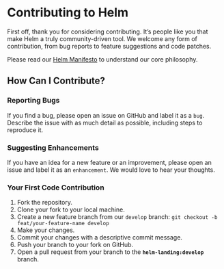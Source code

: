 # Contributing to Helm

First off, thank you for considering contributing. It’s people like you that make Helm a truly community-driven tool. We welcome any form of contribution, from bug reports to feature suggestions and code patches.

Please read our [Helm Manifesto](https://ria-19.github.io/helm-manifesto/) to understand our core philosophy.

## How Can I Contribute?

### Reporting Bugs
If you find a bug, please open an issue on GitHub and label it as a `bug`. Describe the issue with as much detail as possible, including steps to reproduce it.

### Suggesting Enhancements
If you have an idea for a new feature or an improvement, please open an issue and label it as an `enhancement`. We would love to hear your thoughts.

### Your First Code Contribution
1.  Fork the repository.
2.  Clone your fork to your local machine.
3.  Create a new feature branch from our `develop` branch: `git checkout -b feat/your-feature-name develop`
4.  Make your changes.
5.  Commit your changes with a descriptive commit message.
6.  Push your branch to your fork on GitHub.
7.  Open a pull request from your branch to the **`helm-landing:develop`** branch.
